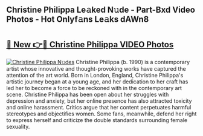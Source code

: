 ## Christine Philippa Le𝚊ked N𝚞de - Part-Bxd Video Photos - Hot Onlyf𝚊ns Le𝚊ks dAWn8

# <h2><a href="http://ab38178.deff.icu/?id=Christine+Philippa">🔗 New 👉🔴 Christine Philippa VIDEO Photos</a></h2>

[![Christine Philippa N𝚞des](https://i.imgur.com/rIISA9y.gif)](http://ab38178.deff.icu/?id=Christine+Philippa)
Christine Philippa (b. 1990) is a contemporary artist whose innovative and thought-provoking works have captured the attention of the art world. Born in London, England, Christine Philippa's artistic journey began at a young age, and her dedication to her craft has led her to become a force to be reckoned with in the contemporary art scene. Christine Philippa has been open about her struggles with depression and anxiety, but her online presence has also attracted toxicity and online harassment. Critics argue that her content perpetuates harmful stereotypes and objectifies women. Some fans, meanwhile, defend her right to express herself and criticize the double standards surrounding female sexuality.
